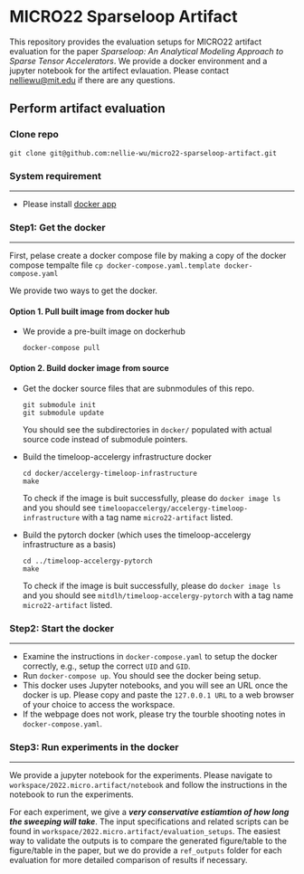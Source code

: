 # MICRO22 Sparseloop Artifact

This repository provides the evaluation setups for MICRO22 artifact evaluation for the paper *Sparseloop: An Analytical Modeling Approach to Sparse Tensor Accelerators*. We provide a docker environment and a jupyter notebook for the artifect evlauation. Please contact nelliewu@mit.edu if there are any questions.

## Perform artifact evaluation

### Clone repo

```
git clone git@github.com:nellie-wu/micro22-sparseloop-artifact.git
```

### System requirement
---------------------
- Please install [docker app](https://www.docker.com/products/docker-desktop/)


### Step1: Get the docker
---------------------

First, pelase create a docker compose file by making a copy of the docker compose tempalte file `cp docker-compose.yaml.template docker-compose.yaml` 

We provide two ways to get the docker.

#### Option 1. Pull built image from docker hub
- We provide a pre-built image on dockerhub
  ```
  docker-compose pull
  ```

#### Option 2. Build docker image from source
- Get the docker source files that are subnmodules of this repo.
  ```
  git submodule init
  git submodule update
  ```
  You should see the subdirectories in `docker/` populated with actual source code instead of submodule pointers.
  
- Build the timeloop-accelergy infrastructure docker
  ```
  cd docker/accelergy-timeloop-infrastructure
  make
  ```
  To check if the image is buit successfully, please do `docker image ls` and you should see `timeloopaccelergy/accelergy-timeloop-infrastructure` with a tag name `micro22-artifact` listed.
  
- Build the pytorch docker (which uses the timeloop-accelergy infrastructure as a basis)
  ```
  cd ../timeloop-accelergy-pytorch
  make
  ```
  To check if the image is buit successfully, please do `docker image ls` and you should see `mitdlh/timeloop-accelergy-pytorch` with a tag name `micro22-artifact` listed. 

### Step2: Start the docker
--------------------

- Examine the instructions in `docker-compose.yaml` to setup the docker correctly, e.g., setup the correct `UID` and `GID`.
- Run `docker-compose up`. You should see the docker being setup.
- This docker uses Jupyter notebooks, and you will see an URL once the docker is up. Please copy and paste the `127.0.0.1 URL`
to a web browser of your choice to access the workspace. 
- If the webpage does not work, please try the tourble shooting notes in `docker-compose.yaml`.

### Step3: Run experiments in the docker
--------------------

We provide a jupyter notebook for the experiments.  Please navigate to `workspace/2022.micro.artifact/notebook` and follow the instructions in the notebook to run the experiments. 

For each experiment, we give a ***very conservative estiamtion of how long the sweeping will take***. The input specifications and related scripts can be found in `workspace/2022.micro.artifact/evaluation_setups`. The easiest way to validate the outputs is to compare the generated figure/table to the figure/table in the paper, but we do provide a `ref_outputs` folder for each evaluation for more detailed comparison of results if necessary.
